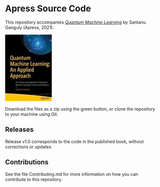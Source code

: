 # Apress Source Code

This repository accompanies [*Quantum Machine Learning*](https://www.apress.com/9781484270974) by Santanu Ganguly (Apress, 2021).

[comment]: #cover
![Cover image](9781484270974.jpg)

Download the files as a zip using the green button, or clone the repository to your machine using Git.

## Releases

Release v1.0 corresponds to the code in the published book, without corrections or updates.

## Contributions

See the file Contributing.md for more information on how you can contribute to this repository.